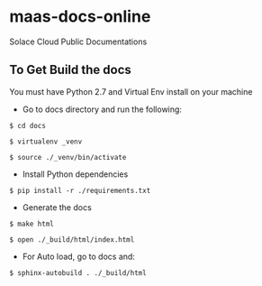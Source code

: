 # maas-docs-online
Solace Cloud Public Documentations


## To Get Build the docs

You must have Python 2.7 and Virtual Env install on your machine

*  Go to docs directory and run the following:

`$ cd docs`

`$ virtualenv _venv`

`$ source ./_venv/bin/activate`

* Install Python dependencies

`$ pip install -r ./requirements.txt`

* Generate the docs

`$ make html`

`$ open ./_build/html/index.html` 

* For Auto load, go to docs and:

`$ sphinx-autobuild . ./_build/html`
